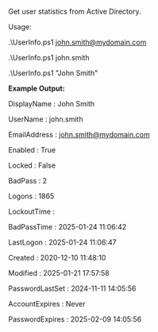 Get user statistics from Active Directory.

Usage:

.\UserInfo.ps1 john.smith@mydomain.com

.\UserInfo.ps1 john.smith

.\UserInfo.ps1 "John Smith"


**Example Output:**

DisplayName     : John Smith

UserName        : john.smith

EmailAddress    : john.smith@mydomain.com

Enabled         : True

Locked          : False

BadPass         : 2

Logons          : 1865

LockoutTime     : 

BadPassTime     : 2025-01-24 11:06:42

LastLogon       : 2025-01-24 11:06:47

Created         : 2020-12-10 11:48:10

Modified        : 2025-01-21 17:57:58

PasswordLastSet : 2024-11-11 14:05:56

AccountExpires  : Never

PasswordExpires : 2025-02-09 14:05:56

